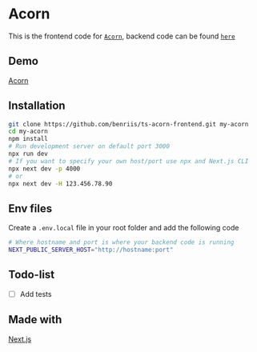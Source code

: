 # Acorn
This is the frontend code for [`Acorn`](https://ts-acorn-frontend.vercel.app/), backend code can be found [`here`](https://github.com/benriis/acorn_backend)

## Demo 

[Acorn](https://ts-acorn-frontend.vercel.app/)

## Installation
```bash
git clone https://github.com/benriis/ts-acorn-frontend.git my-acorn
cd my-acorn
npm install 
# Run development server on default port 3000
npx run dev
# If you want to specify your own host/port use npx and Next.js CLI
npx next dev -p 4000
# or
npx next dev -H 123.456.78.90
```

## Env files
Create a `.env.local` file in your root folder and add the following code
```bash
# Where hostname and port is where your backend code is running 
NEXT_PUBLIC_SERVER_HOST="http://hostname:port"
```

## Todo-list

- [ ] Add tests


## Made with 
[Next.js](https://nextjs.org/)